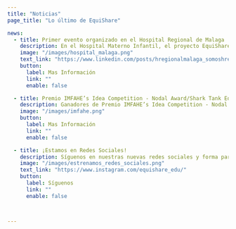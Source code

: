 ```yaml
---
title: "Noticias"
page_title: "Lo último de EquiShare"

news:
  - title: Primer evento organizado en el Hospital Regional de Malaga
    description: En el Hospital Materno Infantil, el proyecto EquiShare está llevando la ciencia a nuestros pacientes pediátricos a través de actividades educativas y divertidas. Gracias a la participación de voluntarios y miembros de grupos de investigación, los niños tienen la oportunidad de descubrir conceptos básicos de biología, matemáticas, geología y física mientras reciben tratamiento.
    image: "/images/hospital_malaga.png"
    text_link: "https://www.linkedin.com/posts/hregionalmalaga_somoshregional-hrumcontigosiempre-activity-7299405452495216640-TKks/?utm_source=share&amp;utm_medium=member_desktop&amp;rcm=ACoAACjMfLcBtKV9sb4euG1hF3VLF29aP5KvKkE"
    button:
      label: Mas Información
      link: ""
      enable: false

  - title: Premio IMFAHE’s Idea Competition - Nodal Award/Shark Tank Edition
    description: Ganadores de Premio IMFAHE’s Idea Competition - Nodal Award/Shark Tank Edition 2024
    image: "/images/imfahe.png"
    button:
      label: Mas Información
      link: ""
      enable: false

  - title: ¡Estamos en Redes Sociales!  
    description: Síguenos en nuestras nuevas redes sociales y forma parte de nuestra comunidad.  
    image: "/images/estrenamos_redes_sociales.png"
    text_link: "https://www.instagram.com/equishare_edu/" 
    button:  
      label: Síguenos  
      link: "" 
      enable: false



---
```

